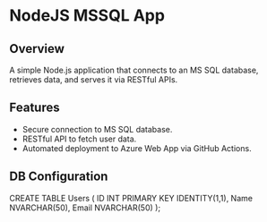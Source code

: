 # NodeJS MSSQL App

## Overview
A simple Node.js application that connects to an MS SQL database, retrieves data, and serves it via RESTful APIs.

## Features
- Secure connection to MS SQL database.
- RESTful API to fetch user data.
- Automated deployment to Azure Web App via GitHub Actions.

## DB Configuration

CREATE TABLE Users (
    ID INT PRIMARY KEY IDENTITY(1,1),
    Name NVARCHAR(50),
    Email NVARCHAR(50)
);



   
